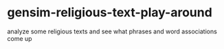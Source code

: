 # gensim-religious-text-play-around
analyze some religious texts and see what phrases and word associations come up
